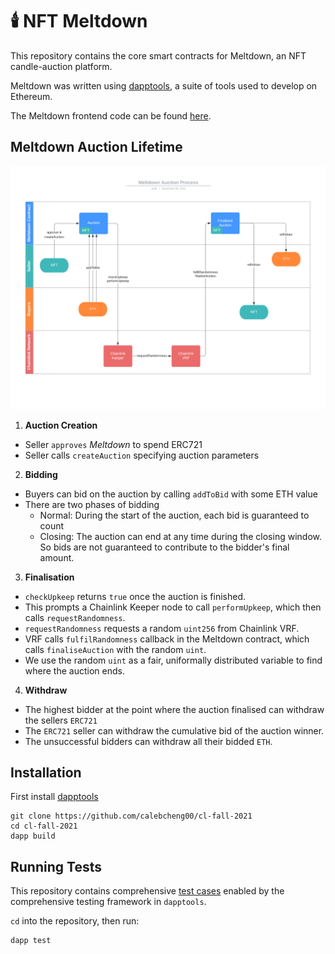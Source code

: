 # 🕯️ NFT Meltdown 

This repository contains the core smart contracts for Meltdown, an NFT candle-auction platform.

Meltdown was written using [dapptools](https://github.com/dapphub/dapptools), a suite of tools used to develop on Ethereum. 

The Meltdown frontend code can be found [here](https://github.com/VasilyGerrans/chainlink-fall-2021-hackathon).

## Meltdown Auction Lifetime

![Auction Process](process.png)

1. **Auction Creation**
- Seller `approves` *Meltdown* to spend ERC721
- Seller calls `createAuction` specifying auction parameters

2. **Bidding**
- Buyers can bid on the auction by calling `addToBid` with some ETH value
- There are two phases of bidding
    - Normal: During the start of the auction, each bid is guaranteed to count
    - Closing: The auction can end at any time during the closing window. So bids are not guaranteed to contribute to the bidder's final amount. 

3. **Finalisation**
- `checkUpkeep` returns `true` once the auction is finished.
- This prompts a Chainlink Keeper node to call `performUpkeep`, which then calls `requestRandomness`.
- `requestRandomness` requests a random `uint256` from Chainlink VRF.
- VRF calls `fulfilRandomness` callback in the Meltdown contract, which calls `finaliseAuction` with the random `uint`. 
- We use the random `uint` as a fair, uniformally distributed variable to find where the auction ends.  

4. **Withdraw**
- The highest bidder at the point where the auction finalised can withdraw the sellers `ERC721`
- The `ERC721` seller can withdraw the cumulative bid of the auction winner. 
- The unsuccessful bidders can withdraw all their bidded `ETH`. 

## Installation

First install [dapptools](https://github.com/dapphub/dapptools)
```
git clone https://github.com/calebcheng00/cl-fall-2021
cd cl-fall-2021
dapp build
```

## Running Tests

This repository contains comprehensive [test cases](https://github.com/calebcheng00/cl-fall-2021/tree/main/src/test) enabled by the comprehensive testing framework in `dapptools`.

`cd` into the repository, then run:

```
dapp test
```
